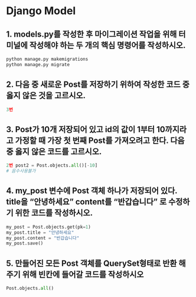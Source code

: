# Django Model

## 1.  models.py를 작성한 후 마이그레이션 작업을 위해 터미널에 작성해야 하는 두 개의 핵심 명령어를 작성하시오.

```python
python manage.py makemigrations
python manage.py migrate
```



## 2. 다음 중 새로운 Post를 저장하기 위하여 작성한 코드 중 옳지 않은 것을 고르시오.

```python
3번
```



## 3. Post가 10개 저장되어 있고 id의 값이 1부터 10까지라고 가정할 때 가장 첫 번째 Post를 가져오려고 한다. 다음 중 옳지 않은 코드를 고르시오.

```python
2번 post2 = Post.objects.all()[-10]
# 음수사용불가
```



## 4. my_post 변수에 Post 객체 하나가 저장되어 있다.  title을 “안녕하세요” content를 “반갑습니다” 로 수정하기 위한 코드를 작성하시오.

```python
my_post = Post.objects.get(pk=1)
my_post.title = "안녕하세요"
my_post.content = "반갑습니다"
my_post.save()
```



## 5. 만들어진 모든 Post 객체를 QuerySet형태로 반환 해주기 위해 빈칸에 들어갈 코드를 작성하시오

```python
Post.objects.all()
```

